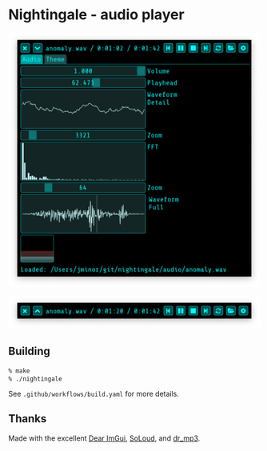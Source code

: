 # Nightingale - audio player

![screenshot](screenshot.png)

![mini-mode](mini-mode.png)

## Building

	% make
	% ./nightingale

See `.github/workflows/build.yaml` for more details.

## Thanks

Made with the excellent [Dear ImGui](https://github.com/ocornut/imgui), [SoLoud](http://sol.gfxile.net/soloud/), and [dr_mp3](https://github.com/mackron/dr_libs/blob/master/dr_mp3.h).


